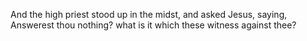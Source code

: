 And the high priest stood up in the midst, and asked Jesus, saying, Answerest thou nothing? what is it which these witness against thee?
